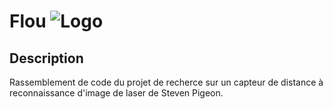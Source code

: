 # Flou ![Logo](https://github.com/steven-pigeon/flou/blob/master/flou-logo-small.jpg "Logo flou")

## Description
Rassemblement de code du projet de recherce sur un capteur de distance à reconnaissance d'image de laser de Steven Pigeon.